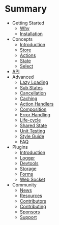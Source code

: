 # Summary

* Getting Started
  * [Why](introduction/why.md)
  * [Installation](introduction/installation.md)
* Concepts
  * [Introduction](concepts/intro.md)
  * [Store](concepts/store.md)
  * [Actions](concepts/actions.md)
  * [State](concepts/state.md)
  * [Select](concepts/select.md)
* [API](api/README.md)
* Advanced
  * [Lazy Loading](advanced/lazy.md)
  * [Sub States](advanced/sub-states.md)
  * [Cancellation](advanced/cancellation.md)
  * [Caching](advanced/cache.md)
  * [Action Handlers](advanced/action-handlers.md)
  * [Composition](advanced/composition.md)
  * [Error Handling](advanced/errors.md)
  * [Life-cycle](advanced/life-cycle.md)
  * [Shared State](advanced/shared-state.md)
  * [Unit Testing](advanced/unit-testing.md)
  * [Style Guide](advanced/style-guide.md)
  * [FAQ](advanced/faq.md)
* Plugins
  * [Introduction](plugins/intro.md)
  * [Logger](plugins/logger.md)
  * [Devtools](plugins/devtools.md)
  * [Storage](plugins/storage.md)
  * [Forms](plugins/form.md)
  * [Web Socket](plugins/websocket.md)
* Community
  * [News](community/news.md)
  * [Resources](community/projects.md)
  * [Contributors](community/contributors.md)
  * [Contributing](community/contributing.md)
  * [Sponsors](community/sponsors.md)
  * [Support](community/support.md)
